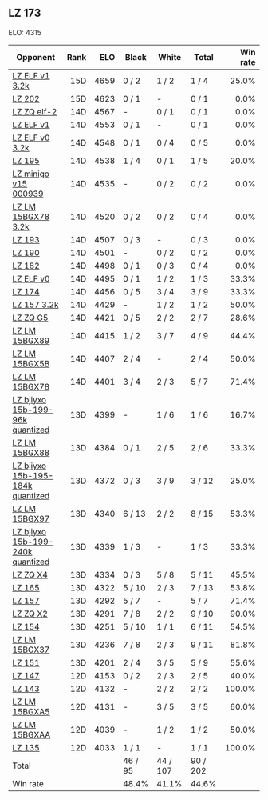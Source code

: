 ## LZ 173 ##

ELO: 4315

Opponent | Rank | ELO | Black | White | Total | Win rate
---------|-----:|----:|-------|-------|-------|-------:
[LZ ELF v1 3.2k](LZ%20ELF%20v1%203.2k.md) | 15D | 4659 | 0 / 2 | 1 / 2 | 1 / 4 | 25.0%
[LZ 202](LZ%20202.md) | 15D | 4623 | 0 / 1 | - | 0 / 1 | 0.0%
[LZ ZQ elf-2](LZ%20ZQ%20elf-2.md) | 14D | 4567 | - | 0 / 1 | 0 / 1 | 0.0%
[LZ ELF v1](LZ%20ELF%20v1.md) | 14D | 4553 | 0 / 1 | - | 0 / 1 | 0.0%
[LZ ELF v0 3.2k](LZ%20ELF%20v0%203.2k.md) | 14D | 4548 | 0 / 1 | 0 / 4 | 0 / 5 | 0.0%
[LZ 195](LZ%20195.md) | 14D | 4538 | 1 / 4 | 0 / 1 | 1 / 5 | 20.0%
[LZ minigo v15 000939](LZ%20minigo%20v15%20000939.md) | 14D | 4535 | - | 0 / 2 | 0 / 2 | 0.0%
[LZ LM 15BGX78 3.2k](LZ%20LM%2015BGX78%203.2k.md) | 14D | 4520 | 0 / 2 | 0 / 2 | 0 / 4 | 0.0%
[LZ 193](LZ%20193.md) | 14D | 4507 | 0 / 3 | - | 0 / 3 | 0.0%
[LZ 190](LZ%20190.md) | 14D | 4501 | - | 0 / 2 | 0 / 2 | 0.0%
[LZ 182](LZ%20182.md) | 14D | 4498 | 0 / 1 | 0 / 3 | 0 / 4 | 0.0%
[LZ ELF v0](LZ%20ELF%20v0.md) | 14D | 4495 | 0 / 1 | 1 / 2 | 1 / 3 | 33.3%
[LZ 174](LZ%20174.md) | 14D | 4456 | 0 / 5 | 3 / 4 | 3 / 9 | 33.3%
[LZ 157 3.2k](LZ%20157%203.2k.md) | 14D | 4429 | - | 1 / 2 | 1 / 2 | 50.0%
[LZ ZQ G5](LZ%20ZQ%20G5.md) | 14D | 4421 | 0 / 5 | 2 / 2 | 2 / 7 | 28.6%
[LZ LM 15BGX89](LZ%20LM%2015BGX89.md) | 14D | 4415 | 1 / 2 | 3 / 7 | 4 / 9 | 44.4%
[LZ LM 15BGX5B](LZ%20LM%2015BGX5B.md) | 14D | 4407 | 2 / 4 | - | 2 / 4 | 50.0%
[LZ LM 15BGX78](LZ%20LM%2015BGX78.md) | 14D | 4401 | 3 / 4 | 2 / 3 | 5 / 7 | 71.4%
[LZ bjiyxo 15b-199-96k quantized](LZ%20bjiyxo%2015b-199-96k%20quantized.md) | 13D | 4399 | - | 1 / 6 | 1 / 6 | 16.7%
[LZ LM 15BGX88](LZ%20LM%2015BGX88.md) | 13D | 4384 | 0 / 1 | 2 / 5 | 2 / 6 | 33.3%
[LZ bjiyxo 15b-195-184k quantized](LZ%20bjiyxo%2015b-195-184k%20quantized.md) | 13D | 4372 | 0 / 3 | 3 / 9 | 3 / 12 | 25.0%
[LZ LM 15BGX97](LZ%20LM%2015BGX97.md) | 13D | 4340 | 6 / 13 | 2 / 2 | 8 / 15 | 53.3%
[LZ bjiyxo 15b-199-240k quantized](LZ%20bjiyxo%2015b-199-240k%20quantized.md) | 13D | 4339 | 1 / 3 | - | 1 / 3 | 33.3%
[LZ ZQ X4](LZ%20ZQ%20X4.md) | 13D | 4334 | 0 / 3 | 5 / 8 | 5 / 11 | 45.5%
[LZ 165](LZ%20165.md) | 13D | 4322 | 5 / 10 | 2 / 3 | 7 / 13 | 53.8%
[LZ 157](LZ%20157.md) | 13D | 4292 | 5 / 7 | - | 5 / 7 | 71.4%
[LZ ZQ X2](LZ%20ZQ%20X2.md) | 13D | 4291 | 7 / 8 | 2 / 2 | 9 / 10 | 90.0%
[LZ 154](LZ%20154.md) | 13D | 4251 | 5 / 10 | 1 / 1 | 6 / 11 | 54.5%
[LZ LM 15BGX37](LZ%20LM%2015BGX37.md) | 13D | 4236 | 7 / 8 | 2 / 3 | 9 / 11 | 81.8%
[LZ 151](LZ%20151.md) | 13D | 4201 | 2 / 4 | 3 / 5 | 5 / 9 | 55.6%
[LZ 147](LZ%20147.md) | 12D | 4153 | 0 / 2 | 2 / 3 | 2 / 5 | 40.0%
[LZ 143](LZ%20143.md) | 12D | 4132 | - | 2 / 2 | 2 / 2 | 100.0%
[LZ LM 15BGXA5](LZ%20LM%2015BGXA5.md) | 12D | 4131 | - | 3 / 5 | 3 / 5 | 60.0%
[LZ LM 15BGXAA](LZ%20LM%2015BGXAA.md) | 12D | 4039 | - | 1 / 2 | 1 / 2 | 50.0%
[LZ 135](LZ%20135.md) | 12D | 4033 | 1 / 1 | - | 1 / 1 | 100.0%
Total | | | 46 / 95 | 44 / 107 | 90 / 202 | 
Win rate| | | 48.4% | 41.1% | 44.6% | 
